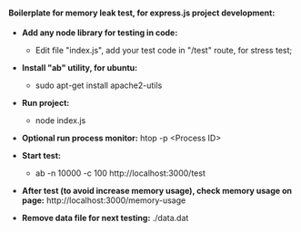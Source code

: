 #### Boilerplate for memory leak test, for express.js project development:
- **Add any node library for testing in code:**
  - Edit file "index.js", add your test code in "/test" route, for stress test;

- **Install "ab" utility, for ubuntu:**
  - sudo apt-get install apache2-utils

- **Run project:**
  - node index.js

- **Optional run process monitor:** htop -p &lt;Process ID&gt;
- **Start test:**
  - ab -n 10000 -c 100 http://localhost:3000/test

- **After test (to avoid increase memory usage), check memory usage on page:** http://localhost:3000/memory-usage

- **Remove data file for next testing:** ./data.dat
